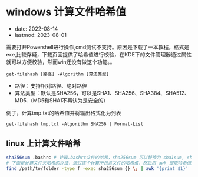 # windows 计算文件哈希值
- date: 2022-08-14
- lastmod: 2023-08-01

需要打开Powershell进行操作,cmd测试不支持。原因是下载了一本教程，格式是exe,比较存疑，下载页面提供了哈希值进行校验，在KDE下的文件管理器通过属性就可以方便校验，然而win还没有做这个功能。。

```
get-filehash [路径] -Algorithm [算法类型]
```

- 路径：支持相对路径、绝对路径
- 算法类型：默认是SHA256，可以是SHA1、SHA256、SHA384、SHA512、MD5.（MD5和SHA1不再认为是安全的）

例子，计算tmp.txt的哈希值并将输出格式化为列表

```
get-filehash tmp.txt -Algorithm SHA256 | Format-List
```

## linux 上计算文件哈希

```bash
sha256sum .bashrc # 计算.bashrc文件的哈希，sha256sum 可以替换为 sha1sum, sha224sum, sha384sum, sha512sum, shasum
# 下面是计算文件夹哈希的办法，通过逐个计算所包含文件的哈希值，然后用 awk 提取哈希值后进行排序，最后对所有文件哈希值再做一边哈希
find /path/to/folder -type f -exec sha256sum {} \; | awk '{print $1}' | sort | sha256sum
```

